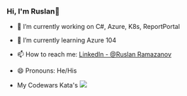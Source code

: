 ### Hi, I'm Ruslan👋

- 🔭 I’m currently working on C#, Azure, K8s, ReportPortal
- 🌱 I’m currently learning Azure 104
- 📫 How to reach me: [LinkedIn - @Ruslan Ramazanov](https://www.linkedin.com/in/ruslan-ramazanov-89a93679/)
- 😄 Pronouns: He/His

- My Codewars Kata's ![](https://www.codewars.com/users/RuslanR/badges/micro)
